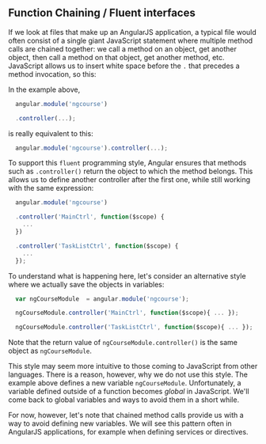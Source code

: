 ## Function Chaining / Fluent interfaces

If we look at files that make up an AngularJS application, a typical file
would often consist of a single giant JavaScript statement where multiple
method calls are chained together: we call a method on an object, get another
object, then call a method on that object, get another method, etc. JavaScript
allows us to insert white space before the `.` that precedes a method
invocation, so this:

In the example above,

```javascript
  angular.module('ngcourse')

  .controller(...);
```

is really equivalent to this:

```javascript
  angular.module('ngcourse').controller(...);
```

To support this `fluent` programming style, Angular ensures that methods such
as `.controller()` return the object to which the method belongs. This allows
us to define another controller after the first one, while still working with
the same expression:

```javascript
  angular.module('ngcourse')

  .controller('MainCtrl', function($scope) {
    ...
  })

  .controller('TaskListCtrl', function($scope) {
    ...
  });
```

To understand what is happening here, let's consider an alternative style
where we actually save the objects in variables:

```javascript
  var ngCourseModule  = angular.module('ngcourse');

  ngCourseModule.controller('MainCtrl', function($scope){ ... });

  ngCourseModule.controller('TaskListCtrl', function($scope){ ... });
```

Note that the return value of `ngCourseModule.controller()` is the same object
as `ngCourseModule`.

This style may seem more intuitive to those coming to JavaScript from other
languages. There is a reason, however, why we do not use this style. The
example above defines a new variable `ngCourseModule`. Unfortunately, a
variable defined outside of a function becomes _global_ in JavaScript. We'll
come back to global variables and ways to avoid them in a short while.

For now, however, let's note that chained method calls provide us with a way to
avoid defining new variables. We will see this pattern often in AngularJS
applications, for example when defining services or directives.
